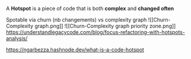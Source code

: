 A **Hotspot** is a piece of code that is both **complex** and **changed often**

Spotable via churn (nb changements) vs complexity graph
![[Churn-Complexity graph.png]]
![[Churn-Complexity graph priority zone.png]]
https://understandlegacycode.com/blog/focus-refactoring-with-hotspots-analysis/

https://ngarbezza.hashnode.dev/what-is-a-code-hotspot